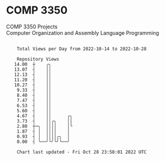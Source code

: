 # COMP 3350
COMP 3350 Projects  
Computer Organization and Assembly Language Programming

```

    Total Views per Day from 2022-10-14 to 2022-10-28

    Repository Views
   14.00  ┼    ╭╮
   13.07  ┤    ││
   12.13  ┤    ││
   11.20  ┤    ││
   10.27  ┤    ││
    9.33  ┤    ││
    8.40  ┤    ││
    7.47  ┤    ││
    6.53  ┤    ││
    5.60  ┤    ││
    4.67  ┤    ││      ╭╮
    3.73  ┤    ││╭╮    ││
    2.80  ┼─╮  ││││    │╰
    1.87  ┤ │  ││││    │
    0.93  ┤ │  ││││╭╮  │
    0.00  ┤ ╰──╯╰╯╰╯╰──╯

    Chart last updated - Fri Oct 28 23:58:01 2022 UTC
    
```
